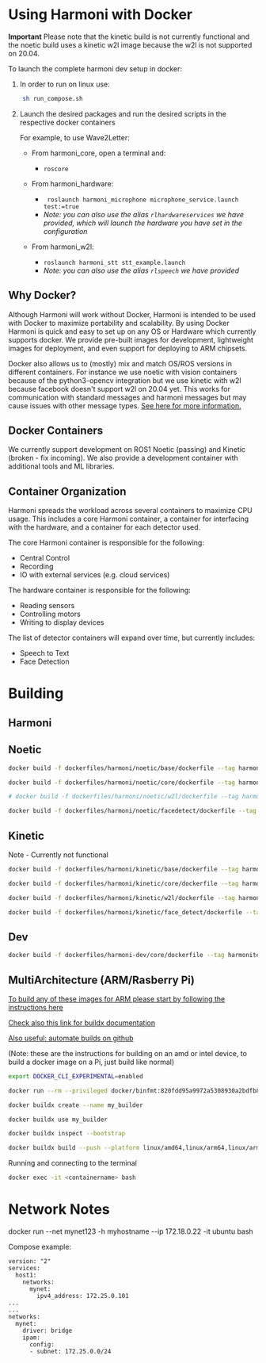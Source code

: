 # Using Harmoni with Docker

**Important** Please note that the kinetic build is not currently functional and the noetic build uses a kinetic w2l image because the w2l is not supported on 20.04. 

To launch the complete harmoni dev setup in docker:
1. In order to run on linux use:
```bash
    sh run_compose.sh
```

2. Launch the desired packages and run the desired scripts in the respective docker containers

    For example, to use Wave2Letter:
    - From harmoni_core, open a terminal and:
        - ```roscore```

    - From harmoni_hardware:
        - ``` roslaunch harmoni_microphone microphone_service.launch test:=true```
        - _Note: you can also use the alias ```rlhardwareservices``` we have provided, which will launch the hardware you have set in the configuration_

    - From harmoni_w2l:
        - ```roslaunch harmoni_stt stt_example.launch```
         - _Note: you can also use the alias ```rlspeech``` we have provided_

## Why Docker?
Although Harmoni will work without Docker, Harmoni is intended to be used with Docker to maximize portability and scalability. By using Docker Harmoni is quick and easy to set up on any OS or Hardware which currently supports docker.  We provide pre-built images for development, lightweight images for deployment, and even support for deploying to ARM chipsets.

Docker also allows us to (mostly) mix and match OS/ROS versions in different containers. For instance we use noetic with vision containers because of the python3-opencv integration but we use kinetic with w2l because facebook doesn't support w2l on 20.04 yet. This works for communication with standard messages and harmoni messages but may cause issues with other message types. [See here for more information.]()

## Docker Containers
We currently support development on ROS1 Noetic (passing) and Kinetic (broken - fix incoming). We also provide a development container with additional tools and ML libraries.

## Container Organization
Harmoni spreads the workload across several containers to maximize CPU usage. This includes a core Harmoni container, a container for interfacing with the hardware, and a container for each detector used.

The core Harmoni container is responsible for the following:

   - Central Control
   - Recording
   - IO with external services (e.g. cloud services)

The hardware container is responsible for the following:

   - Reading sensors
   - Controlling motors
   - Writing to display devices

The list of detector containers will expand over time, but currently includes:

   - Speech to Text
   - Face Detection


# Building 

## Harmoni

## Noetic
```bash
docker build -f dockerfiles/harmoni/noetic/base/dockerfile --tag harmoniteam/harmoni:noetic-base .

docker build -f dockerfiles/harmoni/noetic/core/dockerfile --tag harmoniteam/harmoni:noetic-core .

# docker build -f dockerfiles/harmoni/noetic/w2l/dockerfile --tag harmoniteam/harmoni:noetic-w2l .

docker build -f dockerfiles/harmoni/noetic/facedetect/dockerfile --tag harmoniteam/harmoni:noetic-facedetect .
```

## Kinetic
Note - Currently not functional
```bash
docker build -f dockerfiles/harmoni/kinetic/base/dockerfile --tag harmoniteam/harmoni:kinetic-base .

docker build -f dockerfiles/harmoni/kinetic/core/dockerfile --tag harmoniteam/harmoni:kinetic-core .

docker build -f dockerfiles/harmoni/kinetic/w2l/dockerfile --tag harmoniteam/harmoni:kinetic-w2l .

docker build -f dockerfiles/harmoni/kinetic/face_detect/dockerfile --tag harmoniteam/harmoni:kinetic-face_detect .
```

## Dev
```bash
docker build -f dockerfiles/harmoni-dev/core/dockerfile --tag harmoniteam/harmoni-dev:kinetic-harmoni .
```

## MultiArchitecture (ARM/Rasberry Pi)

[To build any of these images for ARM please start by following the instructions here](https://www.docker.com/blog/getting-started-with-docker-for-arm-on-linux/)

[Check also this link for buildx documentation](https://docs.docker.com/buildx/working-with-buildx/)

[Also useful: automate builds on github](https://github.com/marketplace/actions/docker-buildx)

(Note: these are the instructions for building on an amd or intel device, to build a docker image on a Pi, just build like normal)
```bash
export DOCKER_CLI_EXPERIMENTAL=enabled

docker run --rm --privileged docker/binfmt:820fdd95a9972a5308930a2bdfb8573dd4447ad3 

docker buildx create --name my_builder

docker buildx use my_builder

docker buildx inspect --bootstrap

docker buildx build --push --platform linux/amd64,linux/arm64,linux/arm/v7 -f dockerfiles/harmoni/noetic/base/dockerfile --tag harmoniteam/harmoni:noetic-base .

```

Running and connecting to the terminal
```bash
docker exec -it <containername> bash 
```

# Network Notes
docker run --net mynet123 -h myhostname --ip 172.18.0.22 -it ubuntu bash

Compose example:
```docker
version: "2"
services:
  host1:
    networks:
      mynet:
        ipv4_address: 172.25.0.101
...
...
networks:
  mynet:
    driver: bridge
    ipam:
      config:
      - subnet: 172.25.0.0/24
```
